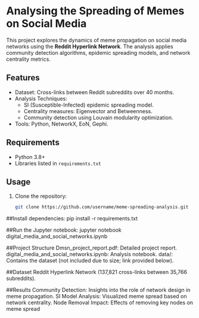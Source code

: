 # Analysing the Spreading of Memes on Social Media

This project explores the dynamics of meme propagation on social media networks using the **Reddit Hyperlink Network**. The analysis applies community detection algorithms, epidemic spreading models, and network centrality metrics.

## Features
- Dataset: Cross-links between Reddit subreddits over 40 months.
- Analysis Techniques:
  - SI (Susceptible-Infected) epidemic spreading model.
  - Centrality measures: Eigenvector and Betweenness.
  - Community detection using Louvain modularity optimization.
- Tools: Python, NetworkX, EoN, Gephi.

## Requirements
- Python 3.8+
- Libraries listed in `requirements.txt`

## Usage
1. Clone the repository:
   ```bash
   git clone https://github.com/username/meme-spreading-analysis.git


##Install dependencies:
pip install -r requirements.txt

##Run the Jupyter notebook:
jupyter notebook digital_media_and_social_networks.ipynb 


##Project Structure
Dmsn_project_report.pdf: Detailed project report.
digital_media_and_social_networks.ipynb: Analysis notebook.
data/: Contains the dataset (not included due to size; link provided below).

##Dataset
Reddit Hyperlink Network (137,821 cross-links between 35,766 subreddits).

##Results
Community Detection: Insights into the role of network design in meme propagation.
SI Model Analysis: Visualized meme spread based on network centrality.
Node Removal Impact: Effects of removing key nodes on meme spread